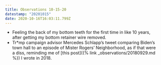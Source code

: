 ```yaml
---
title: Observations 10-15-20
datestamp: "20201015"
date: 2020-10-16T16:03:11.799Z
---
```

- Feeling the back of my bottom teeth for the first time in like 10 years, after getting my bottom retainer wire removed.
- Tr\*mp campaign advisor Mercedes Schlapp’s tweet comparing Biden’s town hall to an episode of Mister Rogers’ Neighborhood, as if that were a diss, reminding me of [this post]({% link _observations/20180929.md %}) I wrote in 2018.